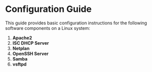 # Configuration Guide

This guide provides basic configuration instructions for the following software components on a Linux system:

1. **Apache2**
2. **ISC DHCP Server**
3. **Netplan**
4. **OpenSSH Server**
5. **Samba**
6. **vsftpd**
